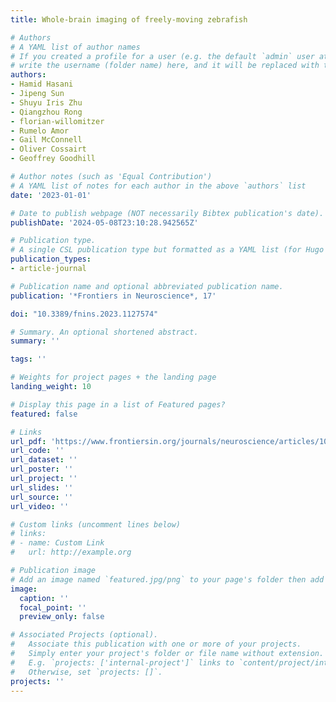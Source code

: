 ```yaml
---
title: Whole-brain imaging of freely-moving zebrafish

# Authors
# A YAML list of author names
# If you created a profile for a user (e.g. the default `admin` user at `content/authors/admin/`), 
# write the username (folder name) here, and it will be replaced with their full name and linked to their profile.
authors:
- Hamid Hasani
- Jipeng Sun
- Shuyu Iris Zhu
- Qiangzhou Rong
- florian-willomitzer
- Rumelo Amor
- Gail McConnell
- Oliver Cossairt
- Geoffrey Goodhill

# Author notes (such as 'Equal Contribution')
# A YAML list of notes for each author in the above `authors` list
date: '2023-01-01'

# Date to publish webpage (NOT necessarily Bibtex publication's date).
publishDate: '2024-05-08T23:10:28.942565Z'

# Publication type.
# A single CSL publication type but formatted as a YAML list (for Hugo requirements).
publication_types:
- article-journal

# Publication name and optional abbreviated publication name.
publication: '*Frontiers in Neuroscience*, 17'

doi: "10.3389/fnins.2023.1127574"

# Summary. An optional shortened abstract.
summary: ''

tags: ''

# Weights for project pages + the landing page
landing_weight: 10

# Display this page in a list of Featured pages?
featured: false

# Links
url_pdf: 'https://www.frontiersin.org/journals/neuroscience/articles/10.3389/fnins.2023.1127574/full'
url_code: ''
url_dataset: ''
url_poster: ''
url_project: ''
url_slides: ''
url_source: ''
url_video: ''

# Custom links (uncomment lines below)
# links:
# - name: Custom Link
#   url: http://example.org

# Publication image
# Add an image named `featured.jpg/png` to your page's folder then add a caption below.
image:
  caption: ''
  focal_point: ''
  preview_only: false

# Associated Projects (optional).
#   Associate this publication with one or more of your projects.
#   Simply enter your project's folder or file name without extension.
#   E.g. `projects: ['internal-project']` links to `content/project/internal-project/index.md`.
#   Otherwise, set `projects: []`.
projects: ''
---
```

